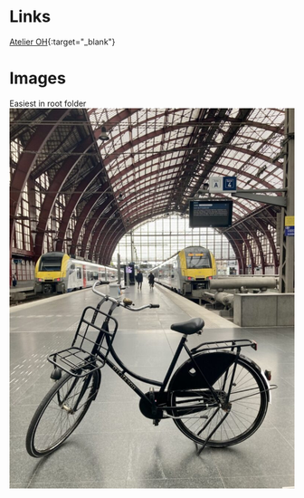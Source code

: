# Links

[Atelier OH](https://www.atelieroh.com/about/){:target="_blank"}


# Images
Easiest in root folder
![Picture of kamishibai bicycle in Antwerp railway station](/assets/images/pages/kamishibai/kamishibai-fiets-station.jpg)